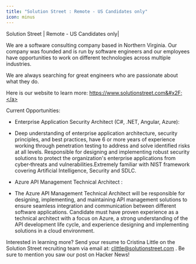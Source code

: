 ```yaml
---
title: "Solution Street : Remote - US Candidates only"
icon: minus
---
```

Solution Street | Remote - US Candidates only|

We are a software consulting company based in Northern Virginia. Our company was founded and is run by software engineers and our employees have opportunities to work on different technologies across multiple industries.

We are always searching for great engineers who are passionate about what they do.

Here is our website to learn more: <a href="https:&#x2F;&#x2F;www.solutionstreet.com&#x2F;" rel="nofollow">https:&#x2F;&#x2F;www.solutionstreet.com&#x2F;</a>

Current Opportunities:

* Enterprise Application Security Architect (C#, .NET, Angular, Azure): 
- Deep understanding of enterprise application architecture, security principles, and best practices, have 6 or more years of experience working through penetration testing to address and solve identified risks at all levels. Responsible for designing and implementing robust security solutions to protect the organization&#x27;s enterprise applications from cyber‐threats and vulnerabilities.Extremely familiar with NIST framework covering Artificial Intelligence, Security and SDLC.

* Azure API Management Technical Architect : 
- The Azure API Management Technical Architect will be responsible for designing, implementing, and maintaining API management solutions to ensure seamless integration and communication between different software applications.  Candidate must have proven experience as a technical architect with a focus on Azure, a strong understanding of the API development life cycle, and experience designing and implementing solutions in a cloud environment.

Interested in learning more? Send your resume to Cristina Little on the Solution Street recruiting team via email at: clittle@solutionstreet.com . Be sure to mention you saw our post on Hacker News!
